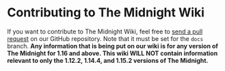 # Contributing to The Midnight Wiki  
If you want to contribute to The Midnight Wiki, feel free to [send a pull request](https://github.com/Cryptic-Mushroom/The-Midnight/pulls) on our GitHub repository. Note that it must be set for the `docs` branch. **Any information that is being put on our wiki is for any version of The Midnight for 1.16 and above. This wiki __WILL NOT__ contain information relevant to only the 1.12.2, 1.14.4, and 1.15.2 versions of The Midnight.**